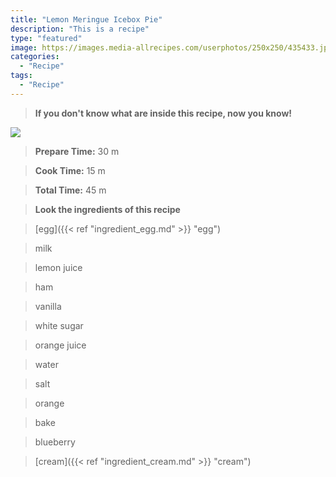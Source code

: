 ```yaml
---
title: "Lemon Meringue Icebox Pie"
description: "This is a recipe"
type: "featured"
image: https://images.media-allrecipes.com/userphotos/250x250/435433.jpg
categories: 
  - "Recipe"
tags: 
  - "Recipe"
---
```



>**If you don't know what are inside this recipe, now you know!**

![](../images/Recipes-Banner.jpg)
> **Prepare Time:** 30 m


> **Cook Time:** 15 m


> **Total Time:** 45 m

> **Look the ingredients of this recipe**

> [egg]({{< ref "ingredient_egg.md" >}} "egg")

> milk

> lemon juice

> ham

> vanilla

> white sugar

> orange juice

> water

> salt

> orange

> bake

> blueberry

> [cream]({{< ref "ingredient_cream.md" >}} "cream")

